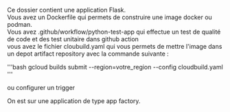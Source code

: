 Ce dossier contient une application Flask.<br>
Vous avez un Dockerfile qui permets de construire une image docker ou podman.<br>
Vous avez .github/workflow/python-test-app qui effectue un test de qualité de code et des test unitaire dans github action<br>
vous avez le fichier cloubuild.yaml qui vous permets de mettre l'image dans un depot artifact repository avec la commande suivante :<br>

'''bash
gcloud builds submit --region=votre_region --config cloudbuild.yaml  
'''

ou configurer un trigger 

On est sur une application de type app factory. 
